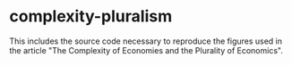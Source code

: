 # complexity-pluralism
This includes the source code necessary to reproduce the figures  used in the article "The Complexity of Economies and the Plurality of Economics".
